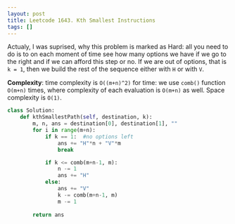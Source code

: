 ```yaml
---
layout: post
title: Leetcode 1643. Kth Smallest Instructions
tags: []
---
```


Actualy, I was suprised, why this problem is marked as Hard: all you need to do is to on each moment of time see how many options we have if we go to the right and if we can afford this step or no. If we are out of options, that is `k = 1`, then we build the rest of the sequence either with `H` or with `V`.

**Complexity**: time complexity is `O((m+n)^2)` for time: we use `comb()` function `O(m+n)` times, where complexity of each evaluation is `O(m+n)` as well. Space complexity is `O(1)`.

```python
class Solution:
    def kthSmallestPath(self, destination, k):
        m, n, ans = destination[0], destination[1], ""
        for i in range(m+n):
            if k == 1:  #no options left
                ans += "H"*n + "V"*m
                break

            if k <= comb(m+n-1, m):
                n -= 1
                ans += "H"
            else:
                ans += "V"
                k -= comb(m+n-1, m)
                m -= 1
                
        return ans
```
